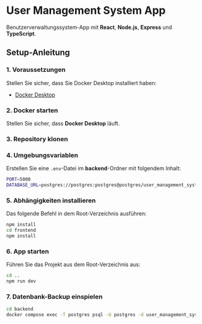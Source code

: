 # User Management System App

Benutzerverwaltungssystem-App mit **React**, **Node.js**, **Express** und **TypeScript**.

## Setup-Anleitung

### 1. Voraussetzungen

Stellen Sie sicher, dass Sie Docker Desktop installiert haben:

-   [Docker Desktop](https://www.docker.com/get-started/)

### 2. Docker starten

Stellen Sie sicher, dass **Docker Desktop** läuft.

### 3. Repository klonen

### 4. Umgebungsvariablen

Erstellen Sie eine `.env`-Datei im **backend**-Ordner mit folgendem Inhalt:

```bash
PORT=5000
DATABASE_URL=postgres://postgres:postgres@postgres/user_management_system
```

### 5. Abhängigkeiten installieren

Das folgende Befehl in dem Root-Verzeichnis ausführen:

```bash
npm install
cd frontend
npm install
```

### 6. App starten

Führen Sie das Projekt aus dem Root-Verzeichnis aus:

```bash
cd ..
npm run dev
```

### 7. Datenbank-Backup einspielen

```bash
cd backend
docker compose exec -T postgres psql -U postgres -d user_management_system < dump.sql
```
